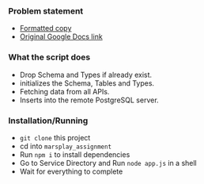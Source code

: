 
### Problem statement
 - [Formatted copy](PROBLEM-STATEMENT.md)
 - [Original Google Docs link](https://docs.google.com/document/d/1xx1JvSi_tMDzWjxfTBx9JdFY_MV781vl9qZjZraK9dE/edit)

### What the script does
 - Drop Schema and Types if already exist.
 - initializes the Schema, Tables and Types.
 - Fetching data from all APIs.
 - Inserts into the remote PostgreSQL server.

### Installation/Running
 - `git clone` this project
 - cd into `marsplay_assignment`
 - Run `npm i` to install dependencies
 - Go to Service Directory and Run `node app.js` in a shell
 - Wait for everything to complete
